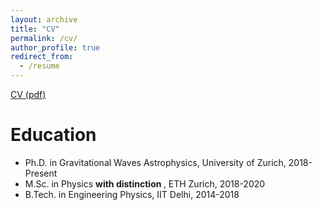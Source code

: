 ```yaml
---
layout: archive
title: "CV"
permalink: /cv/
author_profile: true
redirect_from:
  - /resume
---
```


<a href="https://github.com/muditgarg96/muditgarg96.github.io/blob/master/_pages/MuditGarg_CV.pdf">CV (pdf)</a>

Education
======
* Ph.D. in Gravitational Waves Astrophysics, University of Zurich, 2018-Present
* M.Sc. in Physics <b> with distinction </b>, ETH Zurich, 2018-2020
* B.Tech. in Engineering Physics, IIT Delhi, 2014-2018
